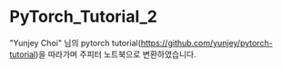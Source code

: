 # PyTorch_Tutorial_2
"Yunjey Choi" 님의 pytorch tutorial(https://github.com/yunjey/pytorch-tutorial)을 따라가며 주피터 노트북으로 변환하였습니다.
